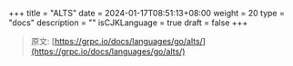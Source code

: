 +++
title = "ALTS"
date = 2024-01-17T08:51:13+08:00
weight = 20
type = "docs"
description = ""
isCJKLanguage = true
draft = false
+++

> 原文: [https://grpc.io/docs/languages/go/alts/](https://grpc.io/docs/languages/go/alts/)

